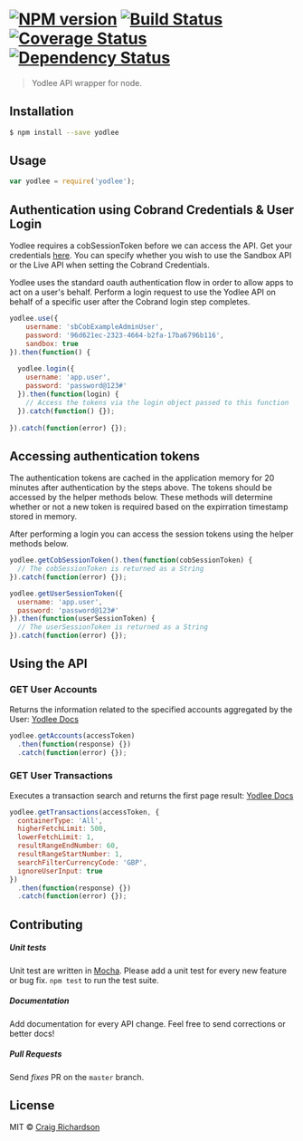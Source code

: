 #  [![NPM version][npm-image]][npm-url] [![Build Status][travis-image]][travis-url] [![Coverage Status][coverage-image]][coverage-url] [![Dependency Status][daviddm-image]][daviddm-url]

> Yodlee API wrapper for node.


## Installation

```sh
$ npm install --save yodlee
```

## Usage

```js
var yodlee = require('yodlee');
```


## Authentication using Cobrand Credentials & User Login
Yodlee requires a cobSessionToken before we can access the API. Get your credentials [here](https://devnow.yodlee.com).
You can specify whether you wish to use the Sandbox API or the Live API when setting the Cobrand Credentials.

Yodlee uses the standard oauth authentication flow in order to allow apps to act on a user's behalf. Perform a login request to use the Yodlee API on behalf of a specific user after the Cobrand login step completes.

```js
yodlee.use({
    username: 'sbCobExampleAdminUser',
    password: '96d621ec-2323-4664-b2fa-17ba6796b116',
    sandbox: true
}).then(function() {
  
  yodlee.login({
    username: 'app.user',
    password: 'password@123#'
  }).then(function(login) {
    // Access the tokens via the login object passed to this function
  }).catch(function() {});
  
}).catch(function(error) {});

```

## Accessing authentication tokens
The authentication tokens are cached in the application memory for 20 minutes after authentication by the steps above. The tokens should be accessed by the helper methods below. These methods will determine whether or not a new token is required based on the expirration timestamp stored in memory.

After performing a login you can access the session tokens using the helper methods below.

```js
yodlee.getCobSessionToken().then(function(cobSessionToken) {
  // The cobSessionToken is returned as a String
}).catch(function(error) {}); 

```

```js
yodlee.getUserSessionToken({
  username: 'app.user',
  password: 'password@123#'
}).then(function(userSessionToken) {
  // The userSessionToken is returned as a String
}).catch(function(error) {}); 

```

## Using the API
### GET User Accounts
Returns the information related to the specified accounts aggregated by the User: [Yodlee Docs](https://developer.yodlee.com/Aggregation_API/Aggregation_Services_Guide/Aggregation_REST_API_Reference/getSiteAccounts)


```js
yodlee.getAccounts(accessToken)
  .then(function(response) {})
  .catch(function(error) {}); 

```

### GET User Transactions
Executes a transaction search and returns the first page result: [Yodlee Docs](https://developer.yodlee.com/Aggregation_API/Aggregation_Services_Guide/Aggregation_REST_API_Reference/executeUserSearchRequest)

```js
yodlee.getTransactions(accessToken, {
  containerType: 'All',
  higherFetchLimit: 500,
  lowerFetchLimit: 1,
  resultRangeEndNumber: 60,
  resultRangeStartNumber: 1,
  searchFilterCurrencyCode: 'GBP',
  ignoreUserInput: true
})
  .then(function(response) {})
  .catch(function(error) {}); 

```

## Contributing

##### Unit tests
Unit test are written in [Mocha](http://visionmedia.github.io/mocha/). Please add a unit test for every new feature or bug fix. `npm test` to run the test suite.  

##### Documentation
Add documentation for every API change. Feel free to send corrections or better docs!  

##### Pull Requests
Send _fixes_ PR on the `master` branch.

## License
MIT © [Craig Richardson](https://www.linkedin.com/in/craigalanrichardson)

[npm-image]: https://badge.fury.io/js/yodlee.svg
[npm-url]: https://npmjs.org/package/yodlee
[travis-image]: https://travis-ci.org/craigrich/yodlee.svg?branch=master
[travis-url]: https://travis-ci.org/craigrich/yodlee
[daviddm-image]: https://david-dm.org/craigrich/yodlee.svg?theme=shields.io
[daviddm-url]: https://david-dm.org/craigrich/yodlee
[coverage-image]: https://coveralls.io/repos/craigrich/yodlee/badge.svg?branch=master
[coverage-url]: https://coveralls.io/r/craigrich/yodlee?branch=master
